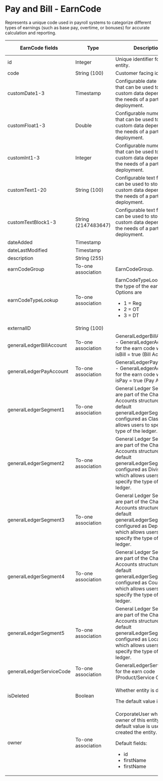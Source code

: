 # Pay and Bill - EarnCode

Represents a unique code used in payroll systems to categorize different types of earnings (such as base pay, overtime, or bonuses) for accurate calculation and reporting.

<table>
    <colgroup>
        <col width="20%" />
        <col width="20%" />
        <col width="20%" />
        <col width="20%" />
        <col width="20%" />
    </colgroup>
    <thead>
        <tr class="header">
            <th>EarnCode fields</th>
            <th>Type</th>
            <th>Description</th>
            <th>Not null</th>
            <th>Read-only</th>
        </tr>
    </thead>
    <tbody>
        <tr class="even">
            <td>id</td>
            <td>Integer</td>
            <td>Unique identifier for this entity.</td>
            <td>X</td>
            <td>X</td>
        </tr>
        <tr class="odd">
            <td>code</td>
            <td>String (100)</td>
            <td>Customer facing identifier.</td>
            <td>X</td>
            <td></td>
        </tr>
        <tr class="even">
            <td>customDate1-3</td>
            <td>Timestamp</td>
            <td>Configurable date fields that can be used to store custom data depending on the needs of a particular deployment.</td>
            <td></td>
            <td>X</td>
        </tr>
        <tr class="odd">
            <td>customFloat1-3</td>
            <td>Double</td>
            <td>Configurable numeric fields that can be used to store custom data depending on the needs of a particular deployment.</td>
            <td></td>
            <td></td>
        </tr>
        <tr class="even">
            <td>customInt1-3</td>
            <td>Integer</td>
            <td>Configurable numeric fields that can be used to store custom data depending on the needs of a particular deployment.</td>
            <td></td>
            <td></td>
        </tr>
        <tr class="odd">
            <td>customText1-20</td>
            <td>String (100)</td>
            <td>Configurable text fields that can be used to store custom data depending on the needs of a particular deployment.</td>
            <td></td>
            <td></td>
        </tr>
        <tr class="even">
            <td>customTextBlock1-3</td>
            <td>String (2147483647)</td>
            <td>Configurable text fields that can be used to store custom data depending on the needs of a particular deployment.</td>
            <td></td>
            <td>X</td>
        </tr>
        <tr class="odd">
            <td>dateAdded</td>
            <td>Timestamp</td>
            <td></td>
            <td>X</td>
            <td>X</td>
        </tr>
        <tr class="even">
            <td>dateLastModified</td>
            <td>Timestamp</td>
            <td></td>
            <td></td>
            <td></td>
        </tr>
        <tr class="odd">
            <td>description</td>
            <td>String (255)</td>
            <td></td>
            <td></td>
            <td></td>
        </tr>
        <tr class="even">
            <td>earnCodeGroup</td>
            <td>To-one association</td>
            <td>EarnCodeGroup.</td>
            <td></td>
            <td>X</td>
        </tr>
        <tr class="odd">
            <td>earnCodeTypeLookup</td>
            <td>To-one association</td>
            <td>EarnCodeTypeLookup - the type of the earn code. Options are
                <ul>
                    <li>1 = Reg</li>
                    <li>2 = OT</li>
                    <li>3 = DT</li>
                </ul>
            </td>
            <td>X</td>
            <td>X</td>
        </tr>
        <tr class="even">
            <td>externalID</td>
            <td>String (100)</td>
            <td></td>
            <td></td>
            <td></td>
        </tr>
        <tr class="odd">
            <td>generalLedgerBillAccount</td>
            <td>To-one association</td>
            <td>GeneralLedgerBillAccount - GeneralLedgerAccount for the earn code where isBill = true (Bill Account).</td>
            <td></td>
            <td></td>
        </tr>
        <tr class="even">
            <td>generalLedgerPayAccount</td>
            <td>To-one association</td>
            <td>GeneralLedgerPayAccount - GeneralLedgerAccount for the earn code where isPay = true (Pay Account).  </td>
            <td></td>
            <td></td>
        </tr>
        <tr class="odd">
            <td>generalLedgerSegment1</td>
            <td>To-one association</td>
            <td>General Ledger Segments are part of the Chart of Accounts structure. By default generalLedgerSegment1 is configured as Class, which allows users to specify the type of the ledger.</td>
            <td></td>
            <td></td>
        </tr>
        <tr class="even">
            <td>generalLedgerSegment2</td>
            <td>To-one association</td>
            <td>General Ledger Segments are part of the Chart of Accounts structure. By default generalLedgerSegment2 is configured as Division, which allows users to specify the type of the ledger.</td>
            <td></td>
            <td></td>
        </tr>
        <tr class="odd">
            <td>generalLedgerSegment3</td>
            <td>To-one association</td>
            <td>General Ledger Segments are part of the Chart of Accounts structure. By default generalLedgerSegment3 is configured as Department, which allows users to specify the type of the ledger.</td>
            <td></td>
            <td></td>
        </tr>
        <tr class="even">
            <td>generalLedgerSegment4</td>
            <td>To-one association</td>
            <td>General Ledger Segments are part of the Chart of Accounts structure. By default generalLedgerSegment4 is configured as Country, which allows users to specify the type of the ledger.</td>
            <td></td>
            <td></td>
        </tr>
        <tr class="odd">
            <td>generalLedgerSegment5</td>
            <td>To-one association</td>
            <td>General Ledger Segments are part of the Chart of Accounts structure. By default generalLedgerSegment5 is configured as Location, which allows users to specify the type of the ledger.</td>
            <td></td>
            <td></td>
        </tr>
        <tr class="even">
            <td>generalLedgerServiceCode</td>
            <td>To-one association</td>
            <td>GeneralLedgerServiceCode for the earn code (Product/Service Code).</td>
            <td></td>
            <td></td>
        </tr>
        <tr class="odd">
            <td>isDeleted</td>
            <td>Boolean</td>
            <td><p><span>Whether entity is deleted.</span></p>
<p><span> <span>The default value is false.</span> </span></p></td>
            <td>X</td>
            <td></td>
        </tr>
        <tr class="even">
            <td>owner</td>
            <td>To-one association</td>
            <td>CorporateUser who is the owner of this entity. The default value is user who created the entity.
                <p>Default fields:</p>
                    <ul><li>id</li>
                    <li>firstName</li>
                    <li>firstName</li>
                </ul>
            </td>
            <td></td>
            <td>X</td>
        </tr>
    </tbody>
</table>

